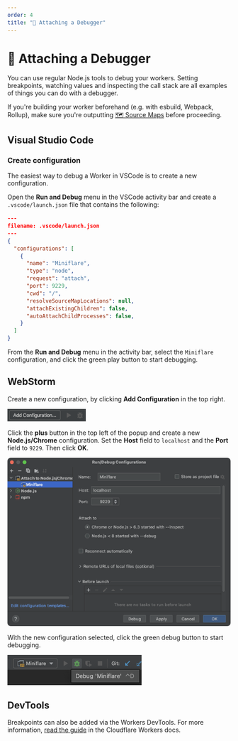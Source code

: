 ```yaml
---
order: 4
title: "🐛 Attaching a Debugger"
---
```


# 🐛 Attaching a Debugger

You can use regular Node.js tools to debug your workers. Setting breakpoints,
watching values and inspecting the call stack are all examples of things you can
do with a debugger.

If you're building your worker beforehand (e.g. with esbuild, Webpack, Rollup),
make sure you're outputting
[🗺 Source Maps](/developing/source-maps#outputting-source-maps) before
proceeding.

## Visual Studio Code

### Create configuration

The easiest way to debug a Worker in VSCode is to create a new configuration.

Open the **Run and Debug** menu in the VSCode activity bar and create a
`.vscode/launch.json` file that contains the following:

```json
---
filename: .vscode/launch.json
---
{
  "configurations": [
    {
      "name": "Miniflare",
      "type": "node",
      "request": "attach",
      "port": 9229,
      "cwd": "/",
      "resolveSourceMapLocations": null,
      "attachExistingChildren": false,
      "autoAttachChildProcesses": false,
    }
  ]
}
```

From the **Run and Debug** menu in the activity bar, select the `Miniflare`
configuration, and click the green play button to start debugging.

## WebStorm

Create a new configuration, by clicking **Add Configuration** in the top right.

![WebStorm add configuration button](./debugger-webstorm-node-add.png)

Click the **plus** button in the top left of the popup and create a new
**Node.js/Chrome** configuration. Set the **Host** field to `localhost` and the
**Port** field to `9229`. Then click **OK**.

![WebStorm Node.js debug configuration](./debugger-webstorm-settings.png)

With the new configuration selected, click the green debug button to start
debugging.

![WebStorm configuration debug button](./debugger-webstorm-node-run.png)

## DevTools

Breakpoints can also be added via the Workers DevTools. For more information,
[read the guide](https://developers.cloudflare.com/workers/observability/local-development-and-testing/#devtools)
in the Cloudflare Workers docs.
